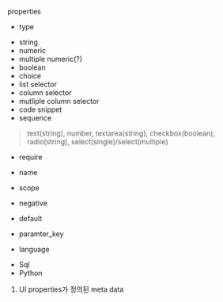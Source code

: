properties 

* type
- string
- numeric
- multiple numeric(?)
- boolean
- choice
- list selector
- column selector
- mutliple column selector
- code snippet
- sequence

> text(string), number, textarea(string), checkbox(boolean), radio(string), select(single)/select(multiple)

* require

* name

* scope

* negative

* default

* paramter_key

* language
- Sql
- Python


1. UI properties가 정의된 meta data

